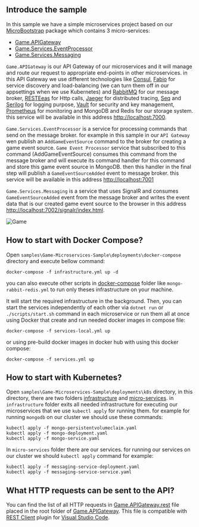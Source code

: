 **Introduce the sample**
----------------
In this sample we have a simple microservices project based on our [MicroBootstrap](https://github.com/mehdihadeli/MicroBootstrap/tree/master/src/MicroBootstrap) package which contains 3 micro-services: 
* [Game.APIGateway](https://github.com/mehdihadeli/MicroBootstrap/tree/master/samples/Game-Microservices-Sample/Game.APIGateway)
* [Game.Services.EventProcessor](https://github.com/mehdihadeli/MicroBootstrap/tree/master/samples/Game-Microservices-Sample/Game.Services.EventProcessor)
* [Game.Services.Messaging](https://github.com/mehdihadeli/MicroBootstrap/tree/master/samples/Game-Microservices-Sample/Game.Services.Messaging)
 
 `Game.APIGateway` is our API Gateway of our microservices and it will manage and route our request to appropriate end-points in other microservices. in this API Gateway we use different technologies like [Consul](https://www.consul.io/), [Fabio](https://fabiolb.net/) for service discovery and load-balancing (we can turn them off in our appsettings when we use Kubernetes) and [RabbitMQ](https://www.rabbitmq.com/) for our message broker, [RESTEeas](https://github.com/canton7/RestEase) for Http calls, [Jaeger](https://www.jaegertracing.io/) for distributed tracing, [Seq](https://datalust.co/) and [Serilog](https://serilog.net/) for logging purpose, [Vault](https://www.vaultproject.io/) for security and key management, [Prometheus](https://prometheus.io/) for monitoring and MongoDB and Redis for our storage system. this service will be available in this address [http://localhost:7000](http://localhost:7000).
 
 `Game.Services.EventProcessor` is a service for processing commands that send on the message broker. for example in this sample in our `API Gateway` wen publish an `AddGameEventSource` command to the broker for creating a game event source. `Game Event Processor` service that subscribed to this command (AddGameEventSource) consumes this command from the message broker and will execute its command handler for this command and store this game event source in MongoDB. then this handler in the final step will publish a `GameEventSourceAdded` event to message broker. this service will be available in this address [http://localhost:7001](http://localhost:7001)
 
 `Game.Services.Messaging` is a service that uses SignalR and consumes `GameEventSourceAdded` event from the message broker and writes the event data that is our created game event source to the browser in this address [http://localhost:7002/signalr/index.html](http://localhost:7002/signalr/index.html).
 
 
 ![Game](https://github.com/mehdihadeli/MicroBootstrap/blob/master/samples/Game-Microservices-Sample/image.jpg?raw=true)
 

**How to start with Docker Compose?**
----------------

Open `samples\Game-Microservices-Sample\deployments\docker-compose` directory and execute bellow command:

```
docker-compose -f infrastructure.yml up -d
```
you can also execute other scripts in [docker-compose](https://github.com/mehdihadeli/MicroBootstrap/tree/master/samples/Game-Microservices-Sample/deployments/docker-compose) folder like `mongo-rabbit-redis.yml` to run only theses infrastructure on your machine.

It will start the required infrastructure in the background. Then, you can start the services independently of each other via `dotnet run` or `./scripts/start.sh` command in each microservice or run them all at once using Docker that create and run needed docker images in compose file:

```
docker-compose -f services-local.yml up
```
or using pre-build docker images in docker hub with using this docker compose:

```
docker-compose -f services.yml up
```

**How to start with Kubernetes?**
----------------
Open `samples\Game-Microservices-Sample\deployments\k8s` directory, in this directory, there are two folders [infrastructure](https://github.com/mehdihadeli/MicroBootstrap/tree/master/samples/Game-Microservices-Sample/deployments/k8s/infrastructure) and [micro-services](https://github.com/mehdihadeli/MicroBootstrap/tree/master/samples/Game-Microservices-Sample/deployments/k8s/micro-services). in `infrastructure` folder exits all needed infrastructure for executing our microservices that we use `kubectl apply` for running them. for example for running `mongodb` on our cluster we should use these commands:

```
kubectl apply -f mongo-persistentvolumeclaim.yaml
kubectl apply -f mongo-deployment.yaml
kubectl apply -f mongo-service.yaml
```
In `micro-services` folder there are our services. for running our services on our cluster we should `kubectl apply` command for example:

```
kubectl apply -f messaging-service-deployment.yaml
kubectl apply -f messaging-service-service.yaml
```

**What HTTP requests can be sent to the API?**
----------------

You can find the list of all HTTP requests in [Game.APIGateway.rest](https://github.com/mehdihadeli/MicroBootstrap/blob/master/samples/Game-Microservices-Sample/Game.APIGateway/Game.APIGateway.rest) file placed in the root folder of [Game.APIGateway](https://github.com/mehdihadeli/MicroBootstrap/tree/master/samples/Game-Microservices-Sample/Game.APIGateway).
This file is compatible with [REST Client](https://marketplace.visualstudio.com/items?itemName=humao.rest-client) plugin for [Visual Studio Code](https://code.visualstudio.com). 

